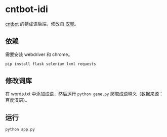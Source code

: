 # cntbot-idi

[cntbot](https://github.com/YouXam/cntbot) 的猜成语后端，修改自 [汉兜](https://handle.antfu.me/)。

## 依赖

需要安装 webdriver 和 chrome。

```sh
pip install flask selenium lxml requests
```

## 修改词库

在 words.txt 中添加成语，然后运行 `python gene.py` 爬取成语释义（数据来源：百度汉语）。

## 运行

```sh
python app.py
```
